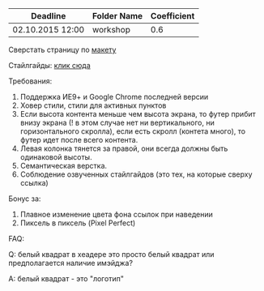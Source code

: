 ﻿Deadline         | Folder Name    | Coefficient
-----------------|----------------|---------------
02.10.2015 12:00 | workshop       | 0.6

Сверстать страницу по [макету](https://www.dropbox.com/sh/zbm0eh5dk3rphyw/AABdfAzhSASRmtdpxASVhyHVa?dl=0)

Cтайлгайды: [клик сюда](https://drive.google.com/file/d/0B5OYTsXumLhLQXdwVVBJYnJRMTQ/view)

 
Требования:
 1. Поддержка ИЕ9+ и Google Chrome последней версии
 2. Ховер стили, стили для активных пунктов
 3. Если высота контента меньше чем высота экрана, то футер прибит внизу экрана (! в этом случае нет ни вертикального, ни горизонтального скролла), если есть скролл (контета много), то футер идет после всего контента.
 4. Левая колонка тянется за правой, они всегда должны быть одинаковой высоты.
 5. Семантическая верстка.
 6. Соблюдение озвученных стайлгайдов (это тех, на которые сверху ссылка)

Бонус за:
 1. Плавное изменение цвета фона ссылок при наведении
 2. Пиксель в пиксель (Pixel Perfect)

FAQ:

Q: белый квадрат в хеадере это просто белый квадрат или предполагается наличие имэйджа?

A: белый квадрат - это "логотип"



